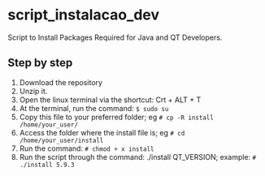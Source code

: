 # script_instalacao_dev

Script to Install Packages Required for Java and QT Developers.

## Step by step

1. Download the repository
2. Unzip it.
3. Open the linux terminal via the shortcut: Crt + ALT + T
4. At the terminal, run the command: `$ sudo su`
5. Copy this file to your preferred folder; eg `# cp -R install /home/your_user/`
6. Access the folder where the install file is; eg `# cd /home/your_user/install`
7. Run the command: `# chmod + x install`
8. Run the script through the command: ./install QT_VERSION; example: `# ./install 5.9.3`
